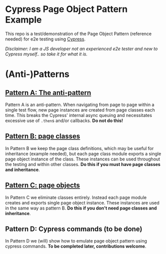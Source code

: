# Cypress Page Object Pattern Example

This repo is a test/demonstration of the Page Object Pattern (reference needed) for e2e testing using [Cypress](https://www.cypress.io/).

*Disclaimer: I am a JS developer not an experienced e2e tester and new to Cypress myself.. so take it for what it is.*

# (Anti-)Patterns

## [Pattern A: The anti-pattern](cypress/integration/po-pattern-a.js)

Pattern A is an anti-pattern.  When navigating from page to page within a single test flow, new page instances are created from page classes each time.  This breaks the Cypress' internal async queuing and necessitates excessive use of `.then`s and/or callbacks.  **Do not do this!**

## [Pattern B: page classes](cypress/integration/po-pattern-a.js)

In Pattern B we keep the page class definitions, which may be useful for inheritance (example needed), but each page class module exports a single page object instance of the class.  These instances can be used throughout the testing and within other classes.  **Do this if you must have page classes and inheritance**.

## [Pattern C: page objects](cypress/integration/po-pattern-a.js)

In Pattern C we eliminate classes entirely.  Instead each page module creates and exports single page object instance. These instances are used in the same way as pattern B.  **Do this if you don't need page classes and inheritance**.

## Pattern D: Cypress commands (to be done)

In Pattern D we (will) show how to emulate page object pattern using cypress commands. **To be completed later, contributions welcome**.
